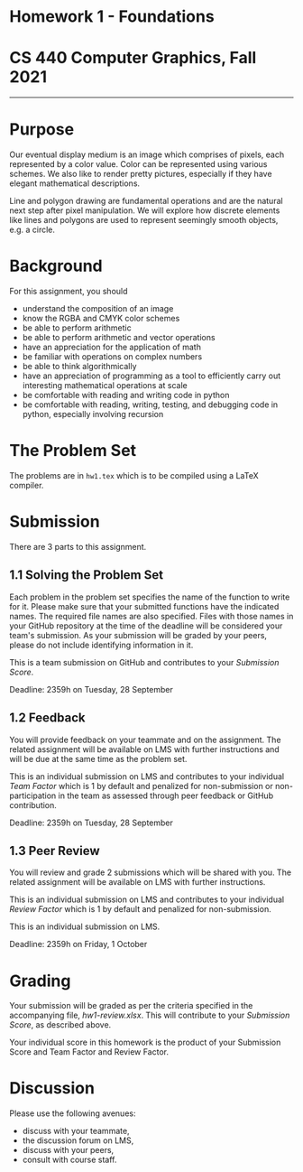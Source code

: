 # Homework 1 - Foundations
# CS 440 Computer Graphics, Fall 2021

---

# Purpose

Our eventual display medium is an image which comprises of pixels, each represented by a color value. Color can be represented using various schemes. We also like to render pretty pictures, especially if they have elegant mathematical descriptions. 

Line and polygon drawing are fundamental operations and are the natural next step after pixel manipulation. We will explore how discrete elements like lines and polygons are used to represent seemingly smooth objects, e.g. a circle. 

# Background

For this assignment, you should
- understand the composition of an image
- know the RGBA and CMYK color schemes
- be able to perform arithmetic
- be able to perform arithmetic and vector operations
- have an appreciation for the application of math 
- be familiar with operations on complex numbers
- be able to think algorithmically
- have an appreciation of programming as a tool to efficiently carry out interesting mathematical operations at scale
- be comfortable with reading and writing code in python
- be comfortable with reading, writing, testing, and debugging code in python, especially involving recursion

# The Problem Set

The problems are in `hw1.tex` which is to be compiled using a LaTeX compiler.

# Submission

There are 3 parts to this assignment.

## 1.1 Solving the Problem Set

Each problem in the problem set specifies the name of the function to write for it. Please make sure that your submitted functions have the indicated names. The required file names are also specified. Files with those names in your GitHub repository at the time of the deadline will be considered your team's submission. As your submission will be graded by your peers, please do not include identifying information in it.

This is a team submission on GitHub and contributes to your _Submission Score_.

Deadline: 2359h on Tuesday, 28 September

## 1.2 Feedback

You will provide feedback on your teammate and on the assignment. The related assignment will be available on LMS with further instructions and will be due at the same time as the problem set.

This is an individual submission on LMS and contributes to your individual _Team Factor_ which is 1 by default and penalized for non-submission or non-participation in the team as assessed through peer feedback or GitHub contribution.

Deadline: 2359h on Tuesday, 28 September

## 1.3 Peer Review

You will review and grade 2 submissions which will be shared with you. The related assignment will be available on LMS with further instructions.

This is an individual submission on LMS and contributes to your individual _Review Factor_ which is 1 by default and penalized for non-submission.

This is an individual submission on LMS.

Deadline: 2359h on Friday, 1 October

# Grading

Your submission will be graded as per the criteria specified in the accompanying file, _hw1-review.xlsx_. This will contribute to your _Submission Score_, as described above.

Your individual score in this homework is the product of your Submission Score and Team Factor and Review Factor.

# Discussion

Please use the following avenues:

- discuss with your teammate,
- the discussion forum on LMS,
- discuss with your peers,
- consult with course staff.
